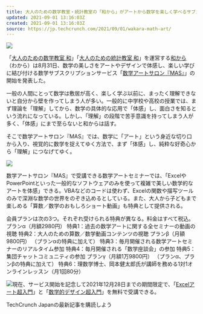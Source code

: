 ```yaml
---
title: 大人のための数学教室・統計教室の「和から」がアートから数学を楽しく学べるサブスク「数学アートサロン『MAS』」開始
updated: 2021-09-01 13:16:03Z
created: 2021-09-01 13:16:03Z
source: https://jp.techcrunch.com/2021/09/01/wakara-math-art/
---
```


![](https://jp.techcrunch.com/wp-content/uploads/2021/09/2021-09-01-005-001.jpg?w=738)

「[大人のための数学教室 和](https://wakara.co.jp/service/personal_sugaku)」「[大人のための統計教室 和](https://wakara.co.jp/service/personal_toukei)」を運営する[和から](https://wakara.co.jp/)（わから）は8月31日、数学の美しさをアートやデザインで体感し、楽しい学びに結び付ける数学サブスクリプションサービス「[数学アートサロン『MAS』](https://wakara.co.jp/service/mas)」の開始を発表した。

一般の人間にとって数学は敷居が高く、楽しく学ぶ以前に、まったく理解できないと自分から壁を作ってしまう人が多い。一般的に中学校や高校の授業では、まず理論を「理解」してから、数学の具体的な応用で「体感」し、面白さを知るという流れになっている。しかし、「理解」の段階で苦手意識を持ってしまう人が多く、「体感」にまで至らないと和からは話す。

そこで数学アートサロン『MAS』では、数学に「アート」という身近な切り口から入り、視覚的に数学を捉えてゆく方法で、まず「体感」し、純粋な好奇心から「理解」につなげてゆく。

![](https://jp.techcrunch.com/wp-content/uploads/2021/09/LL_img_273515_3.png)

数学アートサロン『MAS』で受講できる数学アートセミナーでは、「ExcelやPowerPointといった一般的なソフトウェアのみを使って複雑で美しい数学的なアートを体感」できる。VBAなどのコードは使わず、Excelの関数や描写ツールのみで深淵な数学の世界をのぞき込めるとしている。また、大人から子どもまで楽しめる「算数／数学のおもしろショート動画」も特典として提供される。

会員プランは次の3つ。それぞれ受けられる特典が異なる。料金はすべて税込。
プランα（月額2980円）
特典1：過去の数学アートに関する全セミナーの動画の視聴
特典2：大人のための算数／数学動画コンテンツの視聴
プランβ（月額9800円）
（プランαの特典に加えて）
特典3：毎月開催される数学アートセミナーのリアルタイム参加
特典4：毎月開催される「数学座談会」の参加
特典5：集団チャットコミュニティの参加
プランγ（月額1万9800円）
（プランα、プランβの特典に加えて）
特典6：理数学博士、岡本健太郎氏が講師を務める1対1オンラインレッスン（月1回80分）

![](https://jp.techcrunch.com/2021/09/01/wakara-math-art/522)現在、サービス開始を記念して2021年12月28日までの期間限定で、「[Excelアート超入門](https://wakara.co.jp/course/14215)」と「[数学的デザイン超入門](https://wakara.co.jp/course/7803)」を無料で受講できる。

 TechCrunch Japanの最新記事を購読しよう